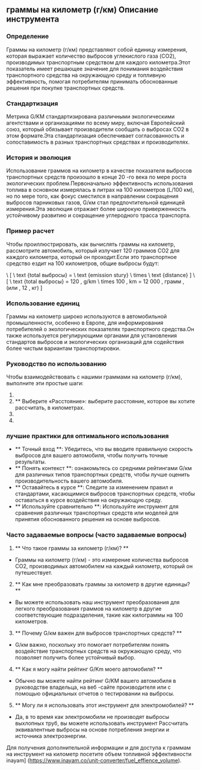 ## граммы на километр (г/км) Описание инструмента

### Определение
Граммы на километр (г/км) представляют собой единицу измерения, которая выражает количество выбросов углекислого газа (CO2), производимых транспортным средством для каждого километра.Этот показатель имеет решающее значение для понимания воздействия транспортного средства на окружающую среду и топливную эффективность, помогая потребителям принимать обоснованные решения при покупке транспортных средств.

### Стандартизация
Метрика G/KM стандартизирована различными экологическими агентствами и организациями по всему миру, включая Европейский союз, который обязывает производители сообщать о выбросах CO2 в этом формате.Эта стандартизация обеспечивает согласованность и сопоставимость в разных транспортных средствах и производителях.

### История и эволюция
Использование граммов на километр в качестве показателя выбросов транспортных средств произошло в конце 20 -го века по мере роста экологических проблем.Первоначально эффективность использования топлива в основном измерялась в литрах на 100 километров (L/100 км), но по мере того, как фокус сместился в направлении сокращения выбросов парниковых газов, G/км стал предпочтительной единицей измерения.Эта эволюция отражает более широкую приверженность устойчивому развитию и сокращение углеродного трасса транспорта.

### Пример расчет
Чтобы проиллюстрировать, как вычислять граммы на километр, рассмотрите автомобиль, который излучает 120 граммов CO2 для каждого километра, который он проходит.Если это транспортное средство ездит на 100 километров, общие выбросы будут:

\ [
\ text {total выбросы} = \ text {emission stury} \ times \ text {distance}
\]
\ [
\ text {total выбросы} = 120 \, g/km \ times 100 \, km = 12 000 \, грамм \, (или \, 12 \, кг)
\]

### Использование единиц
Граммы на километр широко используются в автомобильной промышленности, особенно в Европе, для информирования потребителей о экологических показателях транспортного средства.Он также используется регулирующими органами для установления стандартов выбросов и экологических организаций для содействия более чистым вариантам транспортировки.

### Руководство по использованию
Чтобы взаимодействовать с нашими граммами на километр (г/км), выполните эти простые шаги:

1.
2. ** Выберите «Расстояние»: выберите расстояние, которое вы хотите рассчитать, в километрах.
3.
4.

### лучшие практики для оптимального использования
- ** Точный вход **: Убедитесь, что вы вводите правильную скорость выбросов для вашего автомобиля, чтобы получить точные результаты.
- ** Понять контекст **: ознакомьтесь со средними рейтингами G/км для различных типов транспортных средств, чтобы лучше оценить производительность вашего автомобиля.
- ** Оставайтесь в курсе **: Следите за изменением правил и стандартами, касающимися выбросов транспортных средств, чтобы оставаться в курсе воздействия на окружающую среду.
- ** Используйте сравнительно **: Используйте инструмент для сравнения различных транспортных средств или моделей для принятия обоснованного решения на основе выбросов.

### Часто задаваемые вопросы (часто задаваемые вопросы)

1. ** Что такое граммы за километр (г/км)? **
- Граммы на километр (г/км) - это измерение количества выбросов CO2, производимых автомобилем на каждый километр, который он путешествует.

2. ** Как мне преобразовать граммы за километр в другие единицы? **
- Вы можете использовать наш инструмент преобразования для легкого преобразования граммов на километр в другие соответствующие подразделения, такие как килограммы на 100 километров.

3. ** Почему G/км важен для выбросов транспортных средств? **
- G/км важно, поскольку это помогает потребителям понять воздействие транспортных средств на окружающую среду, что позволяет получить более устойчивый выбор.

4. ** Как я могу найти рейтинг G/Km моего автомобиля? **
- Обычно вы можете найти рейтинг G/KM вашего автомобиля в руководстве владельца, на веб -сайте производителя или с помощью официальных отчетов о тестировании на выбросы.

5. ** Могу ли я использовать этот инструмент для электромобилей? **
- Да, в то время как электромобили не производят выбросы выхлопных труб, вы можете использовать инструмент Рассчитать эквивалентные выбросы на основе потребления энергии и источника электроэнергии.

Для получения дополнительной информации и для доступа к граммам на инструмент на километр посетите объем топливной эффективности inayam] (https://www.inayam.co/unit-converter/fuel_effience_volume).